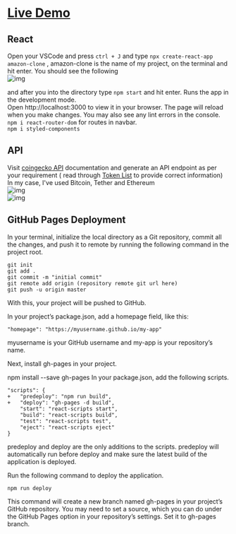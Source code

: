 # [Live Demo](https://sanjanastyles.github.io/Crypto-Website/)

## React

Open your VSCode and press `ctrl + J` and type `npx create-react-app amazon-clone` , amazon-clone is the name of my project, on the terminal and hit enter.
You should see the following </br>
![img](https://cdn.discordapp.com/attachments/947060629066354689/999316178239496352/unknown.png)

and after you into the directory type `npm start` and hit enter. Runs the app in the development mode.</br>
Open http://localhost:3000 to view it in your browser. The page will reload when you make changes. You may also see any lint errors in the console.</br>
`npm i react-router-dom` for routes in navbar.</br>
`npm i styled-components` </br>

## API

Visit [coingecko API](https://www.coingecko.com/en/api/documentation) documentation and generate an API endpoint as per your requirement ( read through [Token List](https://docs.google.com/spreadsheets/d/1wTTuxXt8n9q7C4NDXqQpI3wpKu1_5bGVmP9Xz0XGSyU/edit#gid=0) to provide correct information)</br>
In my case, I've used Bitcoin, Tether and Ethereum </br>
![img](https://cdn.discordapp.com/attachments/947060629066354689/1008032850467098664/unknown.png) </br>
![img](https://cdn.discordapp.com/attachments/947060629066354689/1008032921875140638/unknown.png) </br>

## GitHub Pages Deployment

In your terminal, initialize the local directory as a Git repository, commit all the changes, and push it to remote by running the following command in the project root.

```
git init
git add .
git commit -m "initial commit"
git remote add origin (repository remote git url here)
git push -u origin master
```

With this, your project will be pushed to GitHub.

In your project’s package.json, add a homepage field, like this:

```
"homepage": "https://myusername.github.io/my-app"
```

myusername is your GitHub username and my-app is your repository’s name.

Next, install gh-pages in your project.

npm install --save gh-pages
In your package.json, add the following scripts.

```
"scripts": {
+   "predeploy": "npm run build",
+   "deploy": "gh-pages -d build",
    "start": "react-scripts start",
    "build": "react-scripts build",
    "test": "react-scripts test",
    "eject": "react-scripts eject"
}
```

predeploy and deploy are the only additions to the scripts. predeploy will automatically run before deploy and make sure the latest build of the application is deployed.

Run the following command to deploy the application.

`npm run deploy`

This command will create a new branch named gh-pages in your project’s GitHub repository. You may need to set a source, which you can do under the GitHub Pages option in your repository’s settings. Set it to gh-pages branch.
